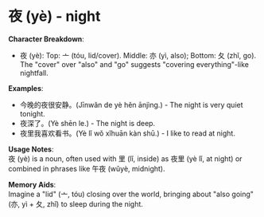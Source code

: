 # **夜 (yè) - night**

**Character Breakdown**:  
- 夜 (yè): Top: 亠 (tóu, lid/cover). Middle: 亦 (yì, also); Bottom: 夂 (zhǐ, go). The "cover" over "also" and "go" suggests "covering everything"-like nightfall.

**Examples**:  
- 今晚的夜很安静。(Jīnwǎn de yè hěn ānjìng.) - The night is very quiet tonight.  
- 夜深了。(Yè shēn le.) - The night is deep.  
- 夜里我喜欢看书。(Yè lǐ wǒ xǐhuān kàn shū.) - I like to read at night.

**Usage Notes**:  
夜 (yè) is a noun, often used with 里 (lǐ, inside) as 夜里 (yè lǐ, at night) or combined in phrases like 午夜 (wǔyè, midnight).

**Memory Aids**:  
Imagine a "lid" (亠, tóu) closing over the world, bringing about "also going" (亦, yì + 夂, zhǐ) to sleep during the night.